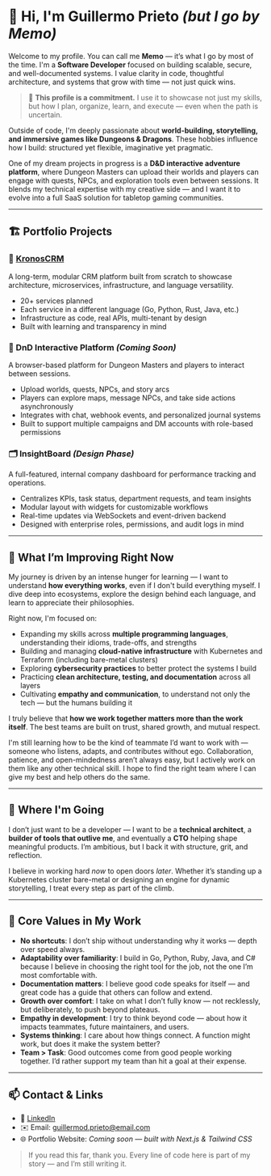 # 👋 Hi, I'm Guillermo Prieto *(but I go by Memo)*

Welcome to my profile. You can call me **Memo** — it’s what I go by most of the time. I'm a **Software Developer** focused on building scalable, secure, and well-documented systems. I value clarity in code, thoughtful architecture, and systems that grow with time — not just quick wins.

> 🎯 **This profile is a commitment.** I use it to showcase not just my skills, but how I plan, organize, learn, and execute — even when the path is uncertain.

Outside of code, I'm deeply passionate about **world-building, storytelling, and immersive games like Dungeons & Dragons**. These hobbies influence how I build: structured yet flexible, imaginative yet pragmatic.

One of my dream projects in progress is a **D\&D interactive adventure platform**, where Dungeon Masters can upload their worlds and players can engage with quests, NPCs, and exploration tools even between sessions. It blends my technical expertise with my creative side — and I want it to evolve into a full SaaS solution for tabletop gaming communities.

---

## 🏗️ Portfolio Projects

### 🧩 [KronosCRM](https://github.com/guillermoprieto/kronoscrm)

A long-term, modular CRM platform built from scratch to showcase architecture, microservices, infrastructure, and language versatility.

* 20+ services planned
* Each service in a different language (Go, Python, Rust, Java, etc.)
* Infrastructure as code, real APIs, multi-tenant by design
* Built with learning and transparency in mind

### 🧙 DnD Interactive Platform *(Coming Soon)*

A browser-based platform for Dungeon Masters and players to interact between sessions.

* Upload worlds, quests, NPCs, and story arcs
* Players can explore maps, message NPCs, and take side actions asynchronously
* Integrates with chat, webhook events, and personalized journal systems
* Built to support multiple campaigns and DM accounts with role-based permissions

### 🗂️ InsightBoard *(Design Phase)*

A full-featured, internal company dashboard for performance tracking and operations.

* Centralizes KPIs, task status, department requests, and team insights
* Modular layout with widgets for customizable workflows
* Real-time updates via WebSockets and event-driven backend
* Designed with enterprise roles, permissions, and audit logs in mind

---

## 🧗 What I’m Improving Right Now

My journey is driven by an intense hunger for learning — I want to understand **how everything works**, even if I don't build everything myself. I dive deep into ecosystems, explore the design behind each language, and learn to appreciate their philosophies.

Right now, I'm focused on:

* Expanding my skills across **multiple programming languages**, understanding their idioms, trade-offs, and strengths
* Building and managing **cloud-native infrastructure** with Kubernetes and Terraform (including bare-metal clusters)
* Exploring **cybersecurity practices** to better protect the systems I build
* Practicing **clean architecture, testing, and documentation** across all layers
* Cultivating **empathy and communication**, to understand not only the tech — but the humans building it

I truly believe that **how we work together matters more than the work itself**. The best teams are built on trust, shared growth, and mutual respect.

I'm still learning how to be the kind of teammate I’d want to work with — someone who listens, adapts, and contributes without ego. Collaboration, patience, and open-mindedness aren’t always easy, but I actively work on them like any other technical skill. I hope to find the right team where I can give my best and help others do the same.

---

## 🚀 Where I'm Going

I don’t just want to be a developer — I want to be a **technical architect**, a **builder of tools that outlive me**, and eventually a **CTO** helping shape meaningful products. I’m ambitious, but I back it with structure, grit, and reflection.

I believe in working hard *now* to open doors *later*. Whether it’s standing up a Kubernetes cluster bare-metal or designing an engine for dynamic storytelling, I treat every step as part of the climb.

---

## 💬 Core Values in My Work

* **No shortcuts**: I don’t ship without understanding why it works — depth over speed always.
* **Adaptability over familiarity**: I build in Go, Python, Ruby, Java, and C# because I believe in choosing the right tool for the job, not the one I’m most comfortable with.
* **Documentation matters**: I believe good code speaks for itself — and great code has a guide that others can follow and extend.
* **Growth over comfort**: I take on what I don’t fully know — not recklessly, but deliberately, to push beyond plateaus.
* **Empathy in development**: I try to think beyond code — about how it impacts teammates, future maintainers, and users.
* **Systems thinking**: I care about how things connect. A function might work, but does it make the system better?
* **Team > Task**: Good outcomes come from good people working together. I’d rather support my team than hit a goal at their expense.

---

## 📫 Contact & Links

* 🧠 [LinkedIn]([https://linkedin.com/in/guillermoprieto](https://www.linkedin.com/in/guillermo-daniel-prieto-romero/))
* ✉️ Email: [guillermod.prieto@email.com](mailto:guillermod.prieto@email.com)
* 🌐 Portfolio Website: *Coming soon — built with Next.js & Tailwind CSS*

> If you read this far, thank you. Every line of code here is part of my story — and I’m still writing it.
